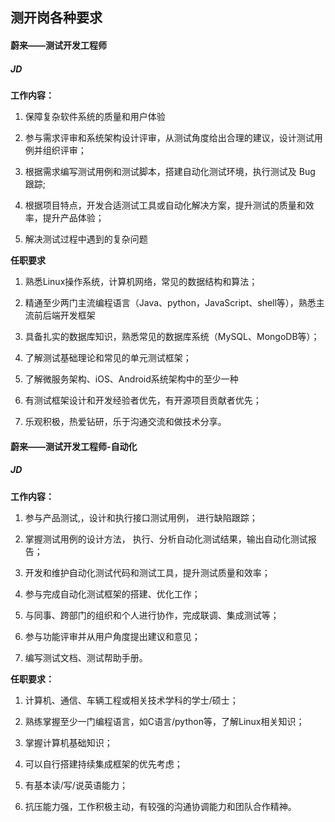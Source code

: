 ## 测开岗各种要求

#### 蔚来——测试开发工程师

##### JD

**工作内容：**

1. 保障复杂软件系统的质量和用户体验

2. 参与需求评审和系统架构设计评审，从测试角度给出合理的建议，设计测试用例并组织评审；

3. 根据需求编写测试用例和测试脚本，搭建自动化测试环境，执行测试及 Bug 跟踪;

4. 根据项目特点，开发合适测试工具或自动化解决方案，提升测试的质量和效率，提升产品体验；

5. 解决测试过程中遇到的复杂问题

**任职要求**

1. 熟悉Linux操作系统，计算机网络，常见的数据结构和算法；

2. 精通至少两门主流编程语言（Java、python，JavaScript、shell等），熟悉主流前后端开发框架

3. 具备扎实的数据库知识，熟悉常见的数据库系统（MySQL、MongoDB等）；

4. 了解测试基础理论和常见的单元测试框架；

5. 了解微服务架构、iOS、Android系统架构中的至少一种

6. 有测试框架设计和开发经验者优先，有开源项目贡献者优先；

7. 乐观积极，热爱钻研，乐于沟通交流和做技术分享。

#### 蔚来——测试开发工程师-自动化

##### JD

**工作内容：**

1. 参与产品测试,，设计和执行接口测试用例， 进行缺陷跟踪；

2. 掌握测试用例的设计方法， 执行、分析自动化测试结果，输出自动化测试报告；

3. 开发和维护自动化测试代码和测试工具，提升测试质量和效率；

4. 参与完成自动化测试框架的搭建、优化工作；

5. 与同事、跨部门的组织和个人进行协作，完成联调、集成测试等；

6. 参与功能评审并从用户角度提出建议和意见；

7. 编写测试文档、测试帮助手册。



**任职要求：**

1. 计算机、通信、车辆工程或相关技术学科的学士/硕士；

2. 熟练掌握至少一门编程语言，如C语言/python等，了解Linux相关知识；

3. 掌握计算机基础知识；

4. 可以自行搭建持续集成框架的优先考虑；

5. 有基本读/写/说英语能力；

6. 抗压能力强，工作积极主动，有较强的沟通协调能力和团队合作精神。